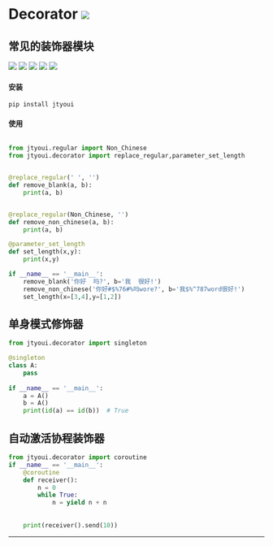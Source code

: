 # **Decorator** [![](https://gitee.com/tyoui/logo/raw/master/logo/photolog.png)][1]

## 常见的装饰器模块
[![](https://img.shields.io/badge/个人网站-jtyoui-yellow.com.svg)][1]
[![](https://img.shields.io/badge/Python-3.6-green.svg)]()
[![](https://img.shields.io/badge/BlogWeb-Tyoui-bule.svg)][1]
[![](https://img.shields.io/badge/Email-jtyoui@qq.com-red.svg)]()
[![](https://img.shields.io/badge/Decorator-装饰器-black.svg)]()


#### 安装
    pip install jtyoui


#### 使用
```python

from jtyoui.regular import Non_Chinese
from jtyoui.decorator import replace_regular,parameter_set_length


@replace_regular(' ', '')
def remove_blank(a, b):
    print(a, b)


@replace_regular(Non_Chinese, '')
def remove_non_chinese(a, b):
    print(a, b)

@parameter_set_length
def set_length(x,y):
    print(x,y)

if __name__ == '__main__':
    remove_blank('你好  吗?', b='我  很好!')
    remove_non_chinese('你好#$%76#%吗wore?', b='我$%^787word很好!')
    set_length(x=[3,4],y=[1,2])
```

## 单身模式修饰器
```python
from jtyoui.decorator import singleton

@singleton
class A:
    pass
    
if __name__ == '__main__':
    a = A()
    b = A()
    print(id(a) == id(b))  # True
```

## 自动激活协程装饰器
```python
from jtyoui.decorator import coroutine
if __name__ == '__main__':
    @coroutine
    def receiver():
        n = 0
        while True:
            n = yield n + n
    
    
    print(receiver().send(10))
```

***
[1]: https://blog.jtyoui.com